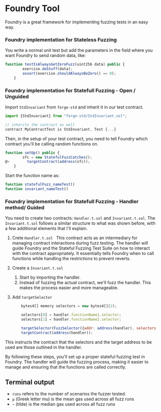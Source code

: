 # Foundry Tool 

Foundry is a great framework for implementing fuzzing tests in an easy way.

### Foundry implementation for Stateless Fuzzing

You write a normal unit test but add the parameters in the field where you want Foundry to send random data, like:

```js
function testIsAlwaysGetZeroFuzz(uint256 data) public {
        exercise.doStuff(data);
        assert(exercise.shouldAlwaysBeZero() == 0);
    }
```

### Foundry implementation for Statefull Fuzzing - Open / Unguided 

Import `StdInvariant` from `forge-std` and inherit it in our test contract.

```js
import {StdInvariant} from "forge-std/StdInvariant.sol";

// inherits the contract as well
contract MyContractTest is StdInvariant, Test {...}

```

Then, in the setup of your test contract, you need to tell Foundry which contract you'll be calling random functions on.

```js
function setUp() public {
        sfc = new StatefulFuzzCatches();
@>        targetContract(address(sfc));
    }
```

Start the function name as:

```js
function statefulFuzz_nameTest()
function invariant_nameTest()
```


### Foundry implementation for Statefull Fuzzing - Handler method/ Guided

You need to create two contracts: `Handler.t.sol` and `Invariant.t.sol`. The `Invariant.t.sol` follows a similar structure to what was shown before, with a few additional elements that I'll explain.

1. Crete  `Handler.t.sol `
   This contract acts as an intermediary for managing contract interactions during fuzz testing. The handler will guide Foundry and the Stateful Fuzzing Test Suite on how to interact with the contract appropriately. It essentially tells Foundry when to call functions while handling the restrictions to prevent reverts.

2. Create a `Invariant.t.sol`
   1. Start by importing the handler.
   2. Instead of fuzzing the actual contract, we'll fuzz the handler. This makes the process easier and more manageable.
   
3. Add `targetSelector`
    ```js
        bytes4[] memory selectors = new bytes4[](2);

        selectors[0] = handler.functionName1.selector;
        selectors[1] = handler.functionName2.selector;

        targetSelector(FuzzSelector({addr: address(handler), selectors : selectors}));
        targetContract(address(handler)); 
    ```
This instructs the contract that the selectors and the target address to be used are those outlined in the handler.

By following these steps, you'll set up a proper stateful fuzzing test in Foundry. The handler will guide the fuzzing process, making it easier to manage and ensuring that the functions are called correctly.

 ## Terminal output
 
- `runs` refers to the number of scenarios the fuzzer tested.
- `μ` (Greek letter mu) is the mean gas used across all fuzz runs
- `~` (tilde) is the median gas used across all fuzz runs
